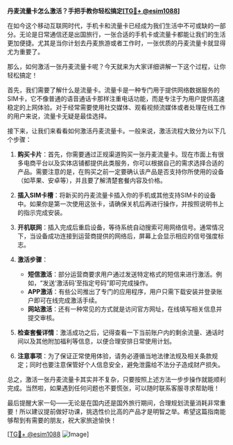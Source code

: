 **丹麦流量卡怎么激活？手把手教你轻松搞定[[TG💪+ @esim1088](https://t.me/s/esim1088)]**

在如今这个移动互联网时代，手机卡和流量卡已经成为我们生活中不可或缺的一部分。无论是日常通信还是出国旅行，一张合适的手机卡或流量卡都能让我们的生活更加便捷。尤其是当你计划去丹麦旅游或者工作时，一张优质的丹麦流量卡就显得尤为重要了。

那么，如何激活一张丹麦流量卡呢？今天就来为大家详细讲解一下这个过程，让你轻松搞定！

首先，我们需要了解什么是流量卡。流量卡是一种专门用于提供网络数据服务的SIM卡，它不像普通的语音通话卡那样注重电话功能，而是专注于为用户提供高速稳定的上网体验。对于经常需要使用社交媒体、观看视频流媒体或者处理在线工作的用户来说，流量卡无疑是最佳选择。

接下来，让我们来看看如何激活丹麦流量卡。一般来说，激活流程大致分为以下几个步骤：

1. **购买卡片**：首先，你需要通过正规渠道购买一张丹麦流量卡。现在市面上有很多电商平台以及实体店铺都提供此类服务，你可以根据自己的需求选择合适的产品。需要注意的是，在购买之前一定要确认该产品是否支持你所使用的设备（如苹果、安卓等），并且要了解清楚套餐内容及价格。

2. **插入SIM卡槽**：将新买的丹麦流量卡插入你的手机或其他支持SIM卡的设备中。如果你是第一次使用这张卡，请确保关机后再进行操作，并按照说明书上的指示完成安装。

3. **开机联网**：插入完成后重启设备，等待系统自动搜索可用网络信号。通常情况下，当设备成功连接到运营商提供的网络后，屏幕上会显示相应的信号强度标志。

4. **激活步骤**：
   - **短信激活**：部分运营商要求用户通过发送特定格式的短信来进行激活。例如，“发送‘激活码’至指定号码”即可完成操作。
   - **APP激活**：有些公司推出了专门的应用程序，用户只需下载安装并登录账户即可在线完成激活手续。
   - **网站激活**：还有一种常见的方式就是访问官方网址，在线填写相关信息并提交审核。

5. **检查套餐详情**：激活成功之后，记得查看一下当前账户内的剩余流量、通话时间以及其他附加福利等信息，以便合理安排日常使用计划。

6. **注意事项**：为了保证正常使用体验，请务必遵循当地法律法规及相关条款规定；同时也要注意保管好个人信息安全，避免泄露给不法分子造成财产损失。

总之，激活一张丹麦流量卡其实并不复杂，只要按照上述方法一步步操作就能顺利完成。当然啦，如果遇到任何问题也不要慌张，可以随时联系客服寻求帮助哦！

最后提醒大家一句——无论是在国内还是国外旅行期间，合理规划流量消耗非常重要！所以建议提前做好功课，挑选性价比高的产品才是明智之举。希望这篇指南能够帮到有需要的朋友，祝大家旅途愉快！

[[TG💪+ @esim1088](https://t.me/s/esim1088) ![Image](https://i.postimg.cc/4NQfJmqS/Snipaste-2025-05-13-00-14-12.png)]